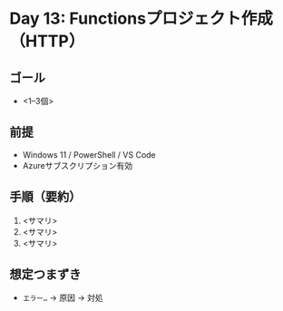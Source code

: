 # Day 13: Functionsプロジェクト作成（HTTP）

## ゴール
- <1–3個>

## 前提
- Windows 11 / PowerShell / VS Code
- Azureサブスクリプション有効

## 手順（要約）
1) <サマリ>
2) <サマリ>
3) <サマリ>

## 想定つまずき
- `エラー…` → 原因 → 対処
